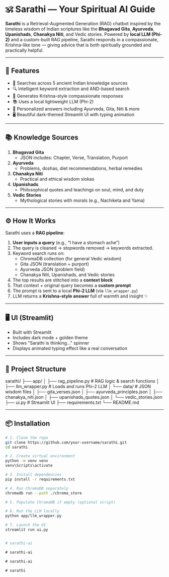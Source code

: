 # 🕉️ Sarathi — Your Spiritual AI Guide

**Sarathi** is a Retrieval-Augmented Generation (RAG) chatbot inspired by the timeless wisdom of Indian scriptures like the **Bhagavad Gita**, **Ayurveda**, **Upanishads**, **Chanakya Niti**, and Vedic stories. Powered by **local LLM (Phi-2)** and a custom-built RAG pipeline, Sarathi responds in a compassionate, Krishna-like tone — giving advice that is both spiritually grounded and practically helpful.

---

## 🌟 Features

- 🧠 Searches across 5 ancient Indian knowledge sources
- 🔍 Intelligent keyword extraction and AND-based search
- 💬 Generates Krishna-style compassionate responses
- 📚 Uses a local lightweight LLM (Phi-2)
- 🌿 Personalized answers including Ayurveda, Gita, Niti & more
- 🖥️ Beautiful dark-themed Streamlit UI with typing animation

---

## 📚 Knowledge Sources

1. **Bhagavad Gita**
   - JSON includes: Chapter, Verse, Translation, Purport
2. **Ayurveda**
   - Problems, doshas, diet recommendations, herbal remedies
3. **Chanakya Niti**
   - Practical and ethical wisdom slokas
4. **Upanishads**
   - Philosophical quotes and teachings on soul, mind, and duty
5. **Vedic Stories**
   - Mythological stories with morals (e.g., Nachiketa and Yama)

---

## ⚙️ How It Works

Sarathi uses a **RAG pipeline**:

1. **User inputs a query** (e.g., “I have a stomach ache”)
2. The query is cleaned → stopwords removed → keywords extracted.
3. Keyword search runs on:
   - ChromaDB collection (for general Vedic wisdom)
   - Gita JSON (translation + purport)
   - Ayurveda JSON (problem field)
   - Chanakya Niti, Upanishads, and Vedic stories
4. The top results are stitched into a **context block**
5. That context + original query becomes a **custom prompt**
6. The prompt is sent to a local **Phi-2 LLM** (via `llm_wrapper.py`)
7. LLM returns a **Krishna-style answer** full of warmth and insight ✨

---

## 🖥️ UI (Streamlit)

- Built with Streamlit
- Includes dark mode + golden theme
- Shows "Sarathi is thinking..." spinner
- Displays animated typing effect like a real conversation

---

## 📂 Project Structure

sarathi/
├── app/
│ ├── rag_pipeline.py # RAG logic & search functions
│ ├── llm_wrapper.py # Loads and runs Phi-2 LLM
│ └── data/ # JSON wisdom files
│ ├── gita_verses.json
│ ├── ayurveda_principles.json
│ ├── chanakya_niti.json
│ ├── upanishads_quotes.json
│ └── vedic_stories.json
├── ui.py # Streamlit UI
├── requirements.txt
└── README.md


---

## 📦 Installation

```bash
# 1. Clone the repo
git clone https://github.com/your-username/sarathi.git
cd sarathi

# 2. Create virtual environment
python -m venv venv
venv\Scripts\activate

# 3. Install dependencies
pip install -r requirements.txt

# 4. Run ChromaDB separately
chromadb run --path ./chroma_store

# 5. Populate ChromaDB if empty (optional script)

# 6. Run the LLM locally
python app/llm_wrapper.py

# 7. Launch the UI
streamlit run ui.py


#   s a r a t h i - a i  
 #   s a r a t h i - a i  
 #   s a r a t h i - a i  
 #   s a r a t h i  
 